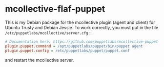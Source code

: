 # mcollective-flaf-puppet

This is my Debian package for the mcollective plugin (agent
and client) for Ubuntu Trusty and Debian Jessie. To work
correctly, you must put in the file `/etc/puppetlabs/mcollective/server.cfg` :

```ini
# Documentation here: https://github.com/puppetlabs/mcollective-puppet-agent
plugin.puppet.command = /opt/puppetlabs/puppet/bin/puppet agent
plugin.puppet.config = /etc/puppetlabs/puppet/puppet.conf
```

and restart the mcollective server.


